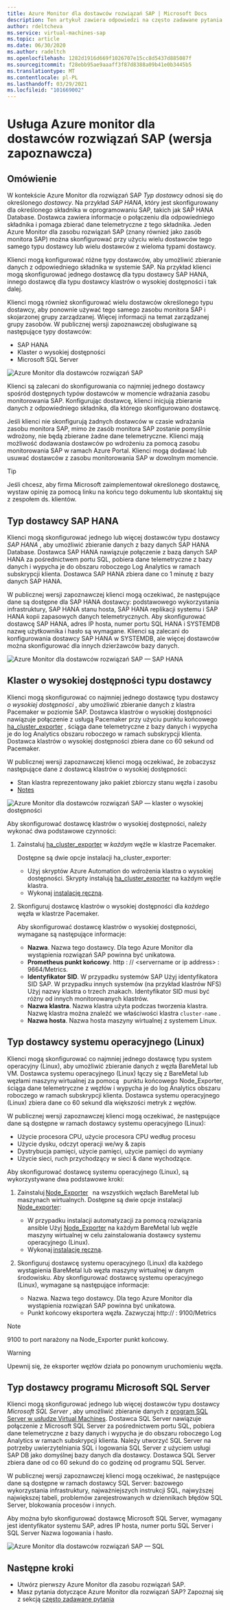 ```yaml
---
title: Azure Monitor dla dostawców rozwiązań SAP | Microsoft Docs
description: Ten artykuł zawiera odpowiedzi na często zadawane pytania dotyczące usługi Azure monitor dla dostawców rozwiązań SAP.
author: rdeltcheva
ms.service: virtual-machines-sap
ms.topic: article
ms.date: 06/30/2020
ms.author: radeltch
ms.openlocfilehash: 1282d1916d669f1026707e15cc8d5437d885087f
ms.sourcegitcommit: f28ebb95ae9aaaff3f87d8388a09b41e0b3445b5
ms.translationtype: MT
ms.contentlocale: pl-PL
ms.lasthandoff: 03/29/2021
ms.locfileid: "101669002"
---
```

# <a name="azure-monitor-for-sap-solutions-providers-preview"></a>Usługa Azure monitor dla dostawców rozwiązań SAP (wersja zapoznawcza)

## <a name="overview"></a>Omówienie  

W kontekście Azure Monitor dla rozwiązań SAP *Typ dostawcy* odnosi się do określonego *dostawcy*. Na przykład *SAP HANA*, który jest skonfigurowany dla określonego składnika w oprogramowaniu SAP, takich jak SAP HANA Database. Dostawca zawiera informacje o połączeniu dla odpowiedniego składnika i pomaga zbierać dane telemetryczne z tego składnika. Jeden Azure Monitor dla zasobu rozwiązań SAP (znany również jako zasób monitora SAP) można skonfigurować przy użyciu wielu dostawców tego samego typu dostawcy lub wielu dostawców z wieloma typami dostawcy.
   
Klienci mogą konfigurować różne typy dostawców, aby umożliwić zbieranie danych z odpowiedniego składnika w systemie SAP. Na przykład klienci mogą skonfigurować jednego dostawcę dla typu dostawcy SAP HANA, innego dostawcę dla typu dostawcy klastrów o wysokiej dostępności i tak dalej.  

Klienci mogą również skonfigurować wielu dostawców określonego typu dostawcy, aby ponownie używać tego samego zasobu monitora SAP i skojarzonej grupy zarządzanej. Więcej informacji na temat zarządzanej grupy zasobów. W publicznej wersji zapoznawczej obsługiwane są następujące typy dostawców:   
- SAP HANA
- Klaster o wysokiej dostępności
- Microsoft SQL Server

![Azure Monitor dla dostawców rozwiązań SAP](./media/azure-monitor-sap/azure-monitor-providers.png)

Klienci są zalecani do skonfigurowania co najmniej jednego dostawcy spośród dostępnych typów dostawców w momencie wdrażania zasobu monitorowania SAP. Konfigurując dostawcę, klienci inicjują zbieranie danych z odpowiedniego składnika, dla którego skonfigurowano dostawcę.   

Jeśli klienci nie skonfigurują żadnych dostawców w czasie wdrażania zasobu monitora SAP, mimo że zasób monitora SAP zostanie pomyślnie wdrożony, nie będą zbierane żadne dane telemetryczne. Klienci mają możliwość dodawania dostawców po wdrożeniu za pomocą zasobu monitorowania SAP w ramach Azure Portal. Klienci mogą dodawać lub usuwać dostawców z zasobu monitorowania SAP w dowolnym momencie.

> [!Tip]
> Jeśli chcesz, aby firma Microsoft zaimplementował określonego dostawcę, wystaw opinię za pomocą linku na końcu tego dokumentu lub skontaktuj się z zespołem ds. klientów.  

## <a name="provider-type-sap-hana"></a>Typ dostawcy SAP HANA

Klienci mogą skonfigurować jednego lub więcej dostawców typu dostawcy *SAP HANA* , aby umożliwić zbieranie danych z bazy danych SAP HANA Database. Dostawca SAP HANA nawiązuje połączenie z bazą danych SAP HANA za pośrednictwem portu SQL, pobiera dane telemetryczne z bazy danych i wypycha je do obszaru roboczego Log Analytics w ramach subskrypcji klienta. Dostawca SAP HANA zbiera dane co 1 minutę z bazy danych SAP HANA.  

W publicznej wersji zapoznawczej klienci mogą oczekiwać, że następujące dane są dostępne dla SAP HANA dostawcy: podstawowego wykorzystania infrastruktury, SAP HANA stanu hosta, SAP HANA replikacji systemu i SAP HANA kopii zapasowych danych telemetrycznych. Aby skonfigurować dostawcę SAP HANA, adres IP hosta, numer portu SQL HANA i SYSTEMDB nazwę użytkownika i hasło są wymagane. Klienci są zalecani do konfigurowania dostawcy SAP HANA w SYSTEMDB, ale więcej dostawców można skonfigurować dla innych dzierżawców bazy danych.

![Azure Monitor dla dostawców rozwiązań SAP — SAP HANA](./media/azure-monitor-sap/azure-monitor-providers-hana.png)

## <a name="provider-type-high-availability-cluster"></a>Klaster o wysokiej dostępności typu dostawcy
Klienci mogą skonfigurować co najmniej jednego dostawcę typu dostawcy *o wysokiej dostępności* , aby umożliwić zbieranie danych z klastra Pacemaker w poziomie SAP. Dostawca klastrów o wysokiej dostępności nawiązuje połączenie z usługą Pacemaker przy użyciu punktu końcowego [ha_cluster_exporter](https://github.com/ClusterLabs/ha_cluster_exporter) , ściąga dane telemetryczne z bazy danych i wypycha je do log Analytics obszaru roboczego w ramach subskrypcji klienta. Dostawca klastrów o wysokiej dostępności zbiera dane co 60 sekund od Pacemaker.  

W publicznej wersji zapoznawczej klienci mogą oczekiwać, że zobaczysz następujące dane z dostawcą klastrów o wysokiej dostępności:   
 - Stan klastra reprezentowany jako pakiet zbiorczy stanu węzła i zasobu 
 - [Notes](https://github.com/ClusterLabs/ha_cluster_exporter/blob/master/doc/metrics.md) 

![Azure Monitor dla dostawców rozwiązań SAP — klaster o wysokiej dostępności](./media/azure-monitor-sap/azure-monitor-providers-pacemaker-cluster.png)

Aby skonfigurować dostawcę klastrów o wysokiej dostępności, należy wykonać dwa podstawowe czynności:

1. Zainstaluj [ha_cluster_exporter](https://github.com/ClusterLabs/ha_cluster_exporter) w *każdym* węźle w klastrze Pacemaker.

   Dostępne są dwie opcje instalacji ha_cluster_exporter:
   
   - Użyj skryptów Azure Automation do wdrożenia klastra o wysokiej dostępności. Skrypty instalują [ha_cluster_exporter](https://github.com/ClusterLabs/ha_cluster_exporter) na każdym węźle klastra.  
   - Wykonaj [instalację ręczną](https://github.com/ClusterLabs/ha_cluster_exporter#manual-clone--build). 

2. Skonfiguruj dostawcę klastrów o wysokiej dostępności dla *każdego* węzła w klastrze Pacemaker.

   Aby skonfigurować dostawcę klastrów o wysokiej dostępności, wymagane są następujące informacje:
   
   - **Nazwa**. Nazwa tego dostawcy. Dla tego Azure Monitor dla wystąpienia rozwiązań SAP powinna być unikatowa.
   - **Prometheus punkt końcowy**. http \: // \<servername or ip address\> : 9664/Metrics.
   - **Identyfikator SID**. W przypadku systemów SAP Użyj identyfikatora SID SAP. W przypadku innych systemów (na przykład klastrów NFS) Użyj nazwy klastra o trzech znakach. Identyfikator SID musi być różny od innych monitorowanych klastrów.   
   - **Nazwa klastra**. Nazwa klastra użyta podczas tworzenia klastra. Nazwę klastra można znaleźć we właściwości klastra `cluster-name` .
   - **Nazwa hosta**. Nazwa hosta maszyny wirtualnej z systemem Linux.  


## <a name="provider-type-os-linux"></a>Typ dostawcy systemu operacyjnego (Linux)
Klienci mogą skonfigurować co najmniej jednego dostawcę typu system operacyjny (Linux), aby umożliwić zbieranie danych z węzła BareMetal lub VM. Dostawca systemu operacyjnego (Linux) łączy się z BareMetal lub węzłami maszyny [](https://github.com/prometheus/node_exporter)wirtualnej za pomocą   punktu końcowego Node_Exporter, ściąga dane telemetryczne z węzłów i wypycha je do log Analytics obszaru roboczego w ramach subskrypcji klienta. Dostawca systemu operacyjnego (Linux) zbiera dane co 60 sekund dla większości metryk z węzłów. 

W publicznej wersji zapoznawczej klienci mogą oczekiwać, że następujące dane są dostępne w ramach dostawcy systemu operacyjnego (Linux): 
   - Użycie procesora CPU, użycie procesora CPU według procesu 
   - Użycie dysku, odczyt operacji we/wy & zapis 
   - Dystrybucja pamięci, użycie pamięci, użycie pamięci do wymiany 
   - Użycie sieci, ruch przychodzący w sieci & dane wychodzące. 

Aby skonfigurować dostawcę systemu operacyjnego (Linux), są wykorzystywane dwa podstawowe kroki:
1. Zainstaluj [Node_Exporter](https://github.com/prometheus/node_exporter)   na wszystkich węzłach BareMetal lub maszynach wirtualnych.
   Dostępne są dwie opcje instalacji [Node_exporter](https://github.com/prometheus/node_exporter): 
      - W przypadku instalacji automatyzacji za pomocą rozwiązania ansible Użyj [Node_Exporter](https://github.com/prometheus/node_exporter) na każdym BareMetal lub węźle maszyny wirtualnej w celu zainstalowania dostawcy systemu operacyjnego (Linux).  
      - Wykonaj [instalację ręczną](https://prometheus.io/docs/guides/node-exporter/).

2. Skonfiguruj dostawcę systemu operacyjnego (Linux) dla każdego wystąpienia BareMetal lub węzła maszyny wirtualnej w danym środowisku. 
   Aby skonfigurować dostawcę systemu operacyjnego (Linux), wymagane są następujące informacje: 
      - Nazwa. Nazwa tego dostawcy. Dla tego Azure Monitor dla wystąpienia rozwiązań SAP powinna być unikatowa. 
      - Punkt końcowy eksportera węzła. Zazwyczaj http:// <servername or ip address> : 9100/Metrics 

> [!NOTE]
> 9100 to port narażony na Node_Exporter punkt końcowy.

> [!Warning]
> Upewnij się, że eksporter węzłów działa po ponownym uruchomieniu węzła. 


## <a name="provider-type-microsoft-sql-server"></a>Typ dostawcy programu Microsoft SQL Server

Klienci mogą skonfigurować jednego lub więcej dostawców typu dostawcy *Microsoft SQL Server* , aby umożliwić zbieranie danych z [program SQL Server w usłudze Virtual Machines](https://azure.microsoft.com/services/virtual-machines/sql-server/). Dostawca SQL Server nawiązuje połączenie z Microsoft SQL Server za pośrednictwem portu SQL, pobiera dane telemetryczne z bazy danych i wypycha je do obszaru roboczego Log Analytics w ramach subskrypcji klienta. Należy utworzyć SQL Server na potrzeby uwierzytelniania SQL i logowania SQL Server z użyciem usługi SAP DB jako domyślnej bazy danych dla dostawcy. Dostawca SQL Server zbiera dane od co 60 sekund do co godzinę od programu SQL Server.  

W publicznej wersji zapoznawczej klienci mogą oczekiwać, że następujące dane są dostępne w ramach dostawcy SQL Server: bazowego wykorzystania infrastruktury, najważniejszych instrukcji SQL, najwyższej największej tabeli, problemów zarejestrowanych w dziennikach błędów SQL Server, blokowania procesów i innych.  

Aby można było skonfigurować dostawcę Microsoft SQL Server, wymagany jest identyfikator systemu SAP, adres IP hosta, numer portu SQL Server i SQL Server Nazwa logowania i hasło.

![Azure Monitor dla dostawców rozwiązań SAP — SQL](./media/azure-monitor-sap/azure-monitor-providers-sql.png)

## <a name="next-steps"></a>Następne kroki

- Utwórz pierwszy Azure Monitor dla zasobu rozwiązań SAP.
- Masz pytania dotyczące Azure Monitor dla rozwiązań SAP? Zapoznaj się z sekcją [często zadawane pytania](./azure-monitor-faq.md)
